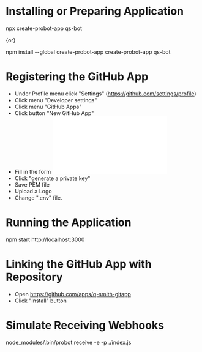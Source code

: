 # Installing or Preparing Application

npx create-probot-app qs-bot

{or}

npm install --global create-probot-app
create-probot-app qs-bot

# Registering the GitHub App

- Under Profile menu click "Settings" (https://github.com/settings/profile)
- Click menu "Developer settings"
- Click menu "GitHub Apps"
- Click button "New GitHub App"
- Fill in the form
  ![alt text][probot_githubapp_new]
- Click "generate a private key"
- Save PEM file
- Upload a Logo
- Change ".env" file.

[probot_githubapp_new]: ./assests/probot_githubapp_new.pdf "Register New GitHub App"

# Running the Application

npm start
http://localhost:3000

# Linking the GitHub App with Repository

- Open https://github.com/apps/q-smith-gitapp
- Click "Install" button

# Simulate Receiving Webhooks

node_modules/.bin/probot receive -e <event-name> -p <path-to-fixture> ./index.js
